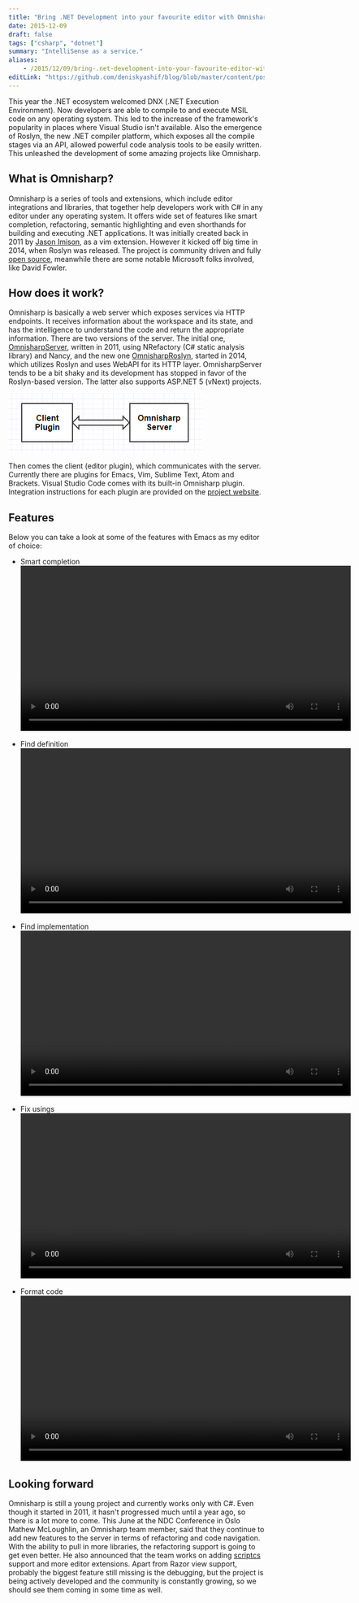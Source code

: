 ```yaml
---
title: "Bring .NET Development into your favourite editor with Omnisharp"
date: 2015-12-09
draft: false
tags: ["csharp", "dotnet"]
summary: "IntelliSense as a service."
aliases: 
    - /2015/12/09/bring-.net-development-into-your-favourite-editor-with-omnisharp
editLink: "https://github.com/deniskyashif/blog/blob/master/content/posts/2015-12-09-bring-dotnet-into-your-editor-omnisharp.md"
---
```


This year the .NET ecosystem welcomed DNX (.NET Execution Environment). Now developers are able to compile to and execute MSIL code on any operating system. This led to the increase of the framework's popularity in places where Visual Studio isn't available. Also the emergence of Roslyn, the new .NET compiler platform, which exposes all the compile stages via an API, allowed powerful code analysis tools to be easily written. This unleashed the development of some amazing projects like Omnisharp. 

## What is Omnisharp?

Omnisharp is a series of tools and extensions, which include editor integrations and libraries, that together help developers work with C# in any editor under any operating system. It offers wide set of features like smart completion, refactoring, semantic highlighting and even shorthands for building and executing .NET applications. It was initially created back in 2011 by [Jason Imison](https://twitter.com/JasonImison), as a vim extension. However it kicked off big time in 2014, when Roslyn was released. The project is community driven and fully [open source](https://github.com/OmniSharp/omnisharp-roslyn), meanwhile there are some notable Microsoft folks involved, like David Fowler.

##  How does it work?

Omnisharp is basically a web server which exposes services via HTTP endpoints. It receives information about the workspace and its state, and has the intelligence to understand the code and return the appropriate information. There are two versions of the server. The initial one, [OmnisharpServer](https://github.com/OmniSharp/omnisharp-server), written in 2011, using NRefactory (C# static analysis library) and Nancy, and the new one [OmnisharpRoslyn](https://github.com/OmniSharp/omnisharp-roslyn), started in 2014, which utilizes Roslyn and uses WebAPI for its HTTP layer. OmnisharpServer tends to be a bit shaky and its development has stopped in favor of the Roslyn-based version. The latter also supports ASP.NET 5 (vNext) projects. 

![client-server](/images/posts/2015-12-09-omnisharp/client-server.png "Client-Server")

Then comes the client (editor plugin), which communicates with the server. Currently there are plugins for Emacs, Vim, Sublime Text, Atom and Brackets. Visual Studio Code comes with its built-in Omnisharp plugin. Integration instructions for each plugin are provided on the [project website](http://www.omnisharp.net/#integrations).

## Features

Below you can take a look at some of the features with Emacs as my editor of choice:  

* Smart completion  
<video alt="Smart completion" src="/images/posts/2015-12-09-omnisharp/intellisense.mp4" controls="controls" width="650px"></video>

* Find definition  
<video alt="Smart completion" src="/images/posts/2015-12-09-omnisharp/goto-definition.mp4" controls="controls" width="650px"></video>

* Find implementation  
<video alt="Smart completion" src="/images/posts/2015-12-09-omnisharp/goto-implementation.mp4" controls="controls" width="650px"></video>

* Fix usings  
<video alt="Smart completion" src="/images/posts/2015-12-09-omnisharp/fix-usings.mp4" controls="controls" width="650px"></video>

* Format code  
<video alt="Smart completion" src="/images/posts/2015-12-09-omnisharp/code-formatting.mp4" controls="controls" width="650px"></video>

## Looking forward

Omnisharp is still a young project and currently works only with C#. Even though it started in 2011, it hasn't progressed much until a year ago, so there is a lot more to come. This June at the NDC Conference in Oslo Mathew McLoughlin, an Omnisharp team member, said that they continue to add new features to the server in terms of refactoring and code navigation. With the ability to pull in more libraries, the refactoring support is going to get even better. He also announced that the team works on adding [scriptcs](http://scriptcs.net/) support and more editor extensions. Apart from Razor view support, probably the biggest feature still missing is the debugging, but the project is being actively developed and the community is constantly growing, so we should see them coming in some time as well. 
